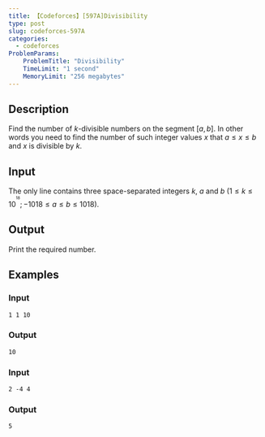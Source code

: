 ```yaml
---
title: 【Codeforces】[597A]Divisibility
type: post
slug: codeforces-597A
categories:
  - codeforces
ProblemParams:
    ProblemTitle: "Divisibility"
    TimeLimit: "1 second"
    MemoryLimit: "256 megabytes"
---
```


## Description

Find the number of $k$\-divisible numbers on the segment $[a, b]$. In other words you need to find the number of such integer values $x$ that $a ≤ x ≤ b$ and $x$ is divisible by $k$.

## Input

The only line contains three space-separated integers $k$, $a$ and $b$ ($1 ≤ k ≤ 10^{^{^{18}}}; - 1018 ≤ a ≤ b ≤ 1018$).

## Output

Print the required number.

## Examples

### Input

```
1 1 10

```

### Output

```
10

```

### Input

```
2 -4 4

```

### Output

```
5

```
